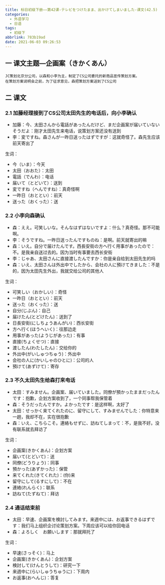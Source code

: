 ```yaml
---
title: 标日初级下册——第42课-テレビをつけたまま、出かけてしまいました-课文(42.5)
categories:
  - 外语学习
  - 日语
tags:
  - 初级下
abbrlink: 783b19ad
date: 2021-06-03 09:26:53
---
```

## 一 课文主题—企画案（きかくあん）

```
JC策划北京分公司，以森和小李为主，制定了CS公司委托的新商品宣传策划方案。
在策划方案说明会之前，为了征求意见，森把策划方案送到了CS公司
```

<!--more-->

## 二 课文 

### 2.1 加藤经理接到了CS公司太田先生的电话后，向小李确认

* 加藤：今、太田さんから電話があったんだけど、まだ企画案が届いていないそうだよ：刚才太田先生来电话，说策划方案还没有送到
* 李：変ですね。森さんが一昨日送ったはずですが：这就奇怪了。森先生应该前天寄出了

生词：

* 今（いま）：今天
* 太田（おおた）：太田
* 電話（でんわ）：电话
* 届いて（とどいて）：送到
* 変ですね（へんですね）：真奇怪啊
* 一昨日（おととい）：前天
* 送った（おくった）：送

### 2.2 小李向森确认

* 森：ええ。可笑しいな。そんなはずはないですよ：什么？真奇怪。那不可能啊。
* 李：そうですね。一昨日送ったんですものね：是啊。前天就寄出的嘛
* 森：いえ。自分で届けたんです。西長安街の方へ行く用事があったので：不。是我亲自送过去的。因为当时有事要去西长安街
* 李：じゃあ、太田さんに直接渡したんですか：你是亲自给到太田先生的吗
* 森：いえ、太田さんは外出中でしたから、会社の人に預けてきました：不是的，因为太田先生外出，我就交给公司的其他人

生词：

* 可笑しい（おかしい）：奇怪
* 一昨日（おととい）：前天
* 送った（おくった）：送
* 自分(じぶん)：自己
* 届けたん(とどけたん)：送到了
* 日長安街(にしちょうあんがい)：西长安街
* 方へ行く(ほうへいく)：往那边走
* 用事があった(ようじがあった)：有事
* 直接(ちょくせつ)：直接
* 渡したん(わたしたん)：交给你的
* 外出中(がいしゅつちゅう)：外出中
* 会社の人に(かいしゃのひとに)：公司的人
* 預けて(あずけて)：寄存

### 2.3 不久太田先生给森打来电话

* 太田：すみません。企画案、届いていました。同僚が預かったままだったんです：抱歉，企划方案收到了，一个同事帮我保管着
* 森：そうだったんですか。よかったです：是这样啊，太好了
* 太田：せっかく来てくれたのに、留守にして、すみませんでした：你特意来一趟，我却不在，实在很抱歉
* 森：いえ、こちらこそ。連絡もせずに、訪ねてしまって：不，是我不好。没有联系就去拜访了

生词：

* 企画案(きかくあん)：企划方案
* 届いて(とどいて)：送
* 同僚(どうりょう)：同事
* 預かった(あずかった)：保管
* 来てくれた(きてくれた)：(你)来
* 留守にして(るすにして)：不在
* 連絡(れんらく)：联系
* 訪ねて(たずねて)：拜访

### 2.4 通话结束前

* 太田：早速、企画案を検討してみます。来週中には、お返事できるはずです：我们马上组织企讨论策划方案。下周应该可以给你回电话
* 森：よろしく　お願いします：那就拜托了

生词：

* 早速(さっそく)：马上
* 企画案(きかくあん)：企划方案
* 検討して(けんとうして)：研究一下
* 来週中に(らいしゅうちゅうに)：下周内
* お返事(おへんじ)：答复
